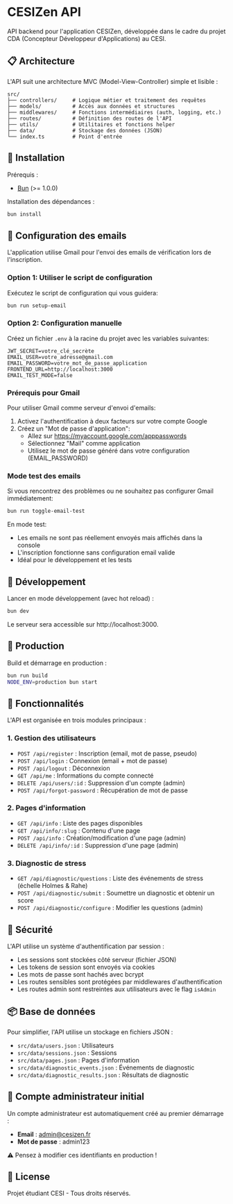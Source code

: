 # CESIZen API

API backend pour l'application CESIZen, développée dans le cadre du projet CDA (Concepteur Développeur d'Applications) au CESI.

## 📋 Architecture

L'API suit une architecture MVC (Model-View-Controller) simple et lisible :

```
src/
├── controllers/     # Logique métier et traitement des requêtes
├── models/          # Accès aux données et structures
├── middlewares/     # Fonctions intermédiaires (auth, logging, etc.)
├── routes/          # Définition des routes de l'API
├── utils/           # Utilitaires et fonctions helper
├── data/            # Stockage des données (JSON)
└── index.ts         # Point d'entrée
```

## 🚀 Installation

Prérequis :
- [Bun](https://bun.sh/) (>= 1.0.0)

Installation des dépendances :

```bash
bun install
```

## 📧 Configuration des emails

L'application utilise Gmail pour l'envoi des emails de vérification lors de l'inscription.

### Option 1: Utiliser le script de configuration

Exécutez le script de configuration qui vous guidera:

```bash
bun run setup-email
```

### Option 2: Configuration manuelle

Créez un fichier `.env` à la racine du projet avec les variables suivantes:

```
JWT_SECRET=votre_clé_secrète
EMAIL_USER=votre_adresse@gmail.com
EMAIL_PASSWORD=votre_mot_de_passe_application
FRONTEND_URL=http://localhost:3000
EMAIL_TEST_MODE=false
```

### Prérequis pour Gmail

Pour utiliser Gmail comme serveur d'envoi d'emails:

1. Activez l'authentification à deux facteurs sur votre compte Google
2. Créez un "Mot de passe d'application":
   - Allez sur https://myaccount.google.com/apppasswords
   - Sélectionnez "Mail" comme application
   - Utilisez le mot de passe généré dans votre configuration (EMAIL_PASSWORD)

### Mode test des emails

Si vous rencontrez des problèmes ou ne souhaitez pas configurer Gmail immédiatement:

```bash
bun run toggle-email-test
```

En mode test:
- Les emails ne sont pas réellement envoyés mais affichés dans la console
- L'inscription fonctionne sans configuration email valide
- Idéal pour le développement et les tests

## 🔧 Développement

Lancer en mode développement (avec hot reload) :

```bash
bun dev
```

Le serveur sera accessible sur http://localhost:3000.

## 🔨 Production

Build et démarrage en production :

```bash
bun run build
NODE_ENV=production bun start
```

## 🔑 Fonctionnalités

L'API est organisée en trois modules principaux :

### 1. Gestion des utilisateurs

- `POST /api/register` : Inscription (email, mot de passe, pseudo)
- `POST /api/login` : Connexion (email + mot de passe)
- `POST /api/logout` : Déconnexion
- `GET /api/me` : Informations du compte connecté
- `DELETE /api/users/:id` : Suppression d'un compte (admin)
- `POST /api/forgot-password` : Récupération de mot de passe

### 2. Pages d'information

- `GET /api/info` : Liste des pages disponibles
- `GET /api/info/:slug` : Contenu d'une page
- `POST /api/info` : Création/modification d'une page (admin)
- `DELETE /api/info/:id` : Suppression d'une page (admin)

### 3. Diagnostic de stress

- `GET /api/diagnostic/questions` : Liste des événements de stress (échelle Holmes & Rahe)
- `POST /api/diagnostic/submit` : Soumettre un diagnostic et obtenir un score
- `POST /api/diagnostic/configure` : Modifier les questions (admin)

## 🔐 Sécurité

L'API utilise un système d'authentification par session :

- Les sessions sont stockées côté serveur (fichier JSON)
- Les tokens de session sont envoyés via cookies
- Les mots de passe sont hachés avec bcrypt
- Les routes sensibles sont protégées par middlewares d'authentification
- Les routes admin sont restreintes aux utilisateurs avec le flag `isAdmin`

## 📦 Base de données

Pour simplifier, l'API utilise un stockage en fichiers JSON :

- `src/data/users.json` : Utilisateurs
- `src/data/sessions.json` : Sessions
- `src/data/pages.json` : Pages d'information
- `src/data/diagnostic_events.json` : Événements de diagnostic
- `src/data/diagnostic_results.json` : Résultats de diagnostic

## 👤 Compte administrateur initial

Un compte administrateur est automatiquement créé au premier démarrage :

- **Email** : admin@cesizen.fr
- **Mot de passe** : admin123

⚠️ Pensez à modifier ces identifiants en production !

## 📝 License

Projet étudiant CESI - Tous droits réservés.
